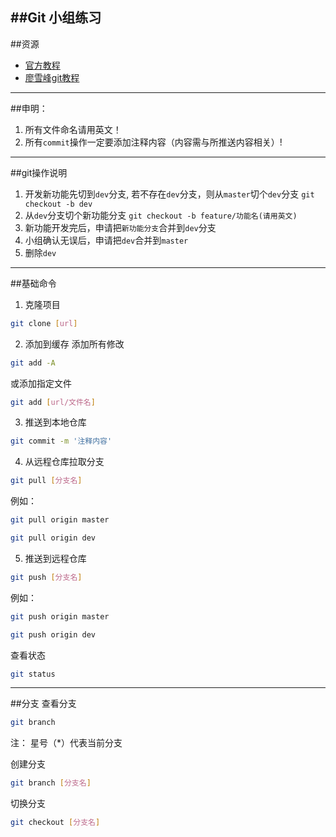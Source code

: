 ##Git 小组练习
---

##资源
* [官方教程](https://git-scm.com/book/zh/v2)
* [廖雪峰git教程](http://www.liaoxuefeng.com/wiki/0013739516305929606dd18361248578c67b8067c8c017b000)
---

##申明：

1. 所有文件命名请用英文！
2. 所有`commit`操作一定要添加注释内容（内容需与所推送内容相关）!

---

##git操作说明
1. 开发新功能先切到`dev`分支, 若不存在`dev`分支，则从`master`切个`dev`分支 `git checkout -b dev`
2. 从`dev`分支切个新功能分支 `git checkout -b feature/功能名(请用英文)`
3. 新功能开发完后，申请把`新功能分支`合并到`dev`分支
4. 小组确认无误后，申请把`dev`合并到`master`
5. 删除`dev`

---

##基础命令

1. 克隆项目
```bash
git clone [url]
```

2. 添加到缓存
添加所有修改
```bash
git add -A
```
或添加指定文件
```bash
git add [url/文件名]
```

3. 推送到本地仓库
```bash
git commit -m '注释内容'
```

4. 从远程仓库拉取分支
```bash
git pull [分支名]
```
例如：
```bash
git pull origin master
```
```bash
git pull origin dev
```

5. 推送到远程仓库
```bash
git push [分支名]
```
例如：
```bash
git push origin master
```
```zsh
git push origin dev
```


查看状态
```bash
git status
```

---

##分支
查看分支
```bash
git branch
```
注： 星号（*）代表当前分支


创建分支
```bash
git branch [分支名]
```

切换分支
```bash
git checkout [分支名]
```